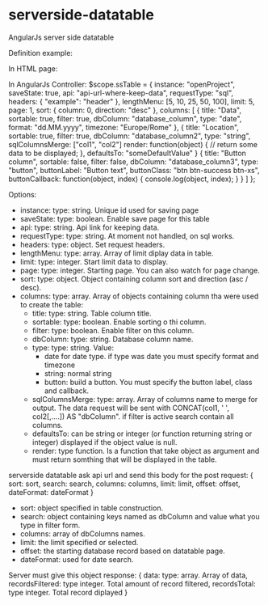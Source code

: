 # serverside-datatable
AngularJs server side datatable

Definition example:

In HTML page:
<serverside-datatable ss-class="table table-bordered table-condensed table-hover table-striped" ss-table="ssTable"></serverside-datatable>

In AngularJs Controller:
$scope.ssTable = {
    instance: "openProject",
    saveState: true,
    api: "api-url-where-keep-data",
    requestType: "sql",
    headers: {
        "example": "header"
    },
    lengthMenu: [5, 10, 25, 50, 100],
    limit: 5,
    page: 1,
    sort: {
        column: 0,
        direction: "desc"
    },
    columns: [
        {
            title: "Data",
            sortable: true,
            filter: true,
            dbColumn: "database_column",
            type: "date",
            format: "dd.MM.yyyy",
            timezone: "Europe/Rome"
        },
        {
            title: "Location",
            sortable: true,
            filter: true,
            dbColumn: "database_column2",
            type: "string",
            sqlColumnsMerge: ["col1", "col2"]
            render: function(object) {
                // return some data to be displayed;
            },
            defaultsTo: "someDefaultValue"
        }
        {
            title: "Button column",
            sortable: false,
            filter: false,
            dbColumn: "database_column3",
            type: "button",
            buttonLabel: "Button text",
            buttonClass: "btn btn-success btn-xs",
            buttonCallback: function(object, index) {
                console.log(object, index);
            }
        }
    ]
};

Options:
- instance: type: string. Unique id used for saving page
- saveState: type: boolean. Enable save page for this table
- api: type: string. Api link for keeping data.
- requestType: type: string. At moment not handled, on sql works.
- headers: type: object. Set request headers.
- lengthMenu: type: array. Array of limit diplay data in table.
- limit: type: integer. Start limit data to display.
- page: type: integer. Starting page. You can also watch for page change.
- sort: type: object. Object containing column sort and direction (asc / desc).
- columns: type: array. Array of objects containing column tha were used to create the table:
    - title: type: string. Table column title.
    - sortable: type: boolean. Enable sorting o thi column.
    - filter: type: boolean. Enable filter on this column.
    - dbColumn: type: string. Database column name.
    - type: type: string. Value:
        - date for date type. if type was date you must specify format and timezone
        - string: normal string
        - button: build a button. You must specify the button label, class and callback.
    - sqlColumnsMerge: type: array. Array of columns name to merge for output. The data request will be sent with CONCAT(col1, ' ', col2[,....]) AS "dbColumn".
                        if filter is active search contain all columns.
    - defaultsTo: can be string or integer (or function returning string or integer) displayed if the object value is null.
    - render: type function. Is a function that take object as argument and must return somthing that will be displayed in the table.

serverside datatable ask api url and send this body for the post request:
    {
        sort: sort,
        search: search,
        columns: columns,
        limit: limit,
        offset: offset,
        dateFormat: dateFormat
    }

- sort: object specified in table construction.
- search: object containing keys named as dbColumn and value what you type in filter form.
- columns: array of dbColumns names.
- limit: the limit specified or selected.
- offset: the starting database record based on datatable page.
- dateFormat: used for date search.

Server must give this object response:
    {
        data: type: array. Array of data,
        recordsFiltered: type integer. Total amount of record filtered,
        recordsTotal: type integer. Total record diplayed
    }
